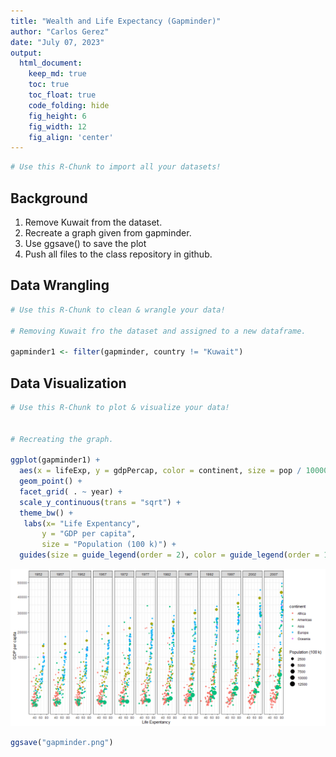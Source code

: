 ```yaml
---
title: "Wealth and Life Expectancy (Gapminder)"
author: "Carlos Gerez"
date: "July 07, 2023"
output:
  html_document:  
    keep_md: true
    toc: true
    toc_float: true
    code_folding: hide
    fig_height: 6
    fig_width: 12
    fig_align: 'center'
---
```







```r
# Use this R-Chunk to import all your datasets!
```

## Background
1. Remove Kuwait from the dataset.  
2. Recreate a graph given from gapminder.  
3. Use ggsave() to save the plot  
4. Push all files to the class repository in github.

## Data Wrangling


```r
# Use this R-Chunk to clean & wrangle your data!

# Removing Kuwait fro the dataset and assigned to a new dataframe. 

gapminder1 <- filter(gapminder, country != "Kuwait")
```

## Data Visualization


```r
# Use this R-Chunk to plot & visualize your data!


# Recreating the graph.

ggplot(gapminder1) + 
  aes(x = lifeExp, y = gdpPercap, color = continent, size = pop / 100000) + 
  geom_point() +
  facet_grid( . ~ year) +
  scale_y_continuous(trans = "sqrt") +
  theme_bw() +
   labs(x= "Life Expentancy",
       y = "GDP per capita",
       size = "Population (100 k)") +
  guides(size = guide_legend(order = 2), color = guide_legend(order = 1))
```

![](gapminder_graph_files/figure-html/plot_data-1.png)<!-- -->

```r
ggsave("gapminder.png")
```


